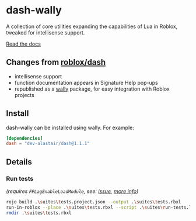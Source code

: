 # dash-wally

A collection of core utilities expanding the capabilities of Lua in Roblox, tweaked for intellisense support.

[Read the docs](https://roblox.github.io/dash-internal/)

## Changes from [roblox/dash](https://github.com/roblox/dash)

- intellisense support
- function documentation appears in Signature Help pop-ups
- republished as a [wally](wally.run) package, for easy integration with Roblox projects

## Install

dash-wally can be installed using wally. For example:

```toml
[dependencies]
dash = "dev-alastair/dash@1.1.1"
```

## Details

### Run tests

_(requires `FFLagEnableLoadModule`, see: [issue](https://github.com/jsdotlua/jest-lua/issues/6), [more info](https://devforum.roblox.com/t/fast-flags-clientappsettingsjson-folder-locations-for-most-os-eg-windows-macos-android-and-ios/3180597))_ 

```bash
rojo build .\suites\tests.project.json --output .\suites\tests.rbxl
run-in-roblox --place .\suites\tests.rbxl --script .\suites\run-tests.lua
rmdir .\suites\tests.rbxl 
```
